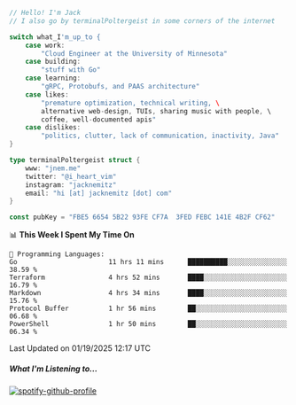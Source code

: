 ```go
// Hello! I'm Jack
// I also go by terminalPoltergeist in some corners of the internet

switch what_I'm_up_to {
    case work:
        "Cloud Engineer at the University of Minnesota"
    case building:
        "stuff with Go"
    case learning:
        "gRPC, Protobufs, and PAAS architecture"
    case likes:
        "premature optimization, technical writing, \
        alternative web-design, TUIs, sharing music with people, \
        coffee, well-documented apis"
    case dislikes:
        "politics, clutter, lack of communication, inactivity, Java"
}

type terminalPoltergeist struct {
    www: "jnem.me"
    twitter: "@i_heart_vim"
    instagram: "jacknemitz"
    email: "hi [at] jacknemitz [dot] com"
}

const pubKey = "FBE5 6654 5B22 93FE CF7A  3FED FEBC 141E 4B2F CF62"
```

<!--START_SECTION:waka-->
📊 **This Week I Spent My Time On** 

```text
💬 Programming Languages: 
Go                       11 hrs 11 mins      ██████████░░░░░░░░░░░░░░░   38.59 % 
Terraform                4 hrs 52 mins       ████░░░░░░░░░░░░░░░░░░░░░   16.79 % 
Markdown                 4 hrs 34 mins       ████░░░░░░░░░░░░░░░░░░░░░   15.76 % 
Protocol Buffer          1 hr 56 mins        ██░░░░░░░░░░░░░░░░░░░░░░░   06.68 % 
PowerShell               1 hr 50 mins        ██░░░░░░░░░░░░░░░░░░░░░░░   06.34 % 
```


 Last Updated on 01/19/2025 12:17 UTC
<!--END_SECTION:waka-->

##### What I'm Listening to...

[![spotify-github-profile](https://jnem.me/listening-item?maxAge=2592000)](https://jnem.me/listening)
